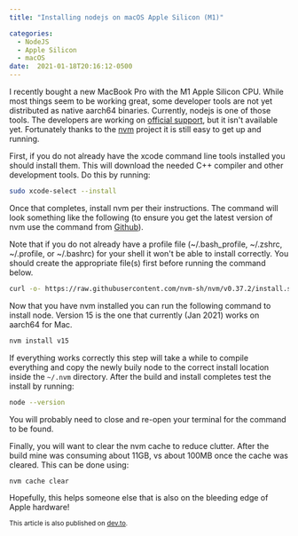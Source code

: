 ```yaml
---
title: "Installing nodejs on macOS Apple Silicon (M1)"

categories:
  - NodeJS
  - Apple Silicon
  - macOS
date:  2021-01-18T20:16:12-0500
---
```


I recently bought a new MacBook Pro with the M1 Apple Silicon CPU. While most things seem to be working great, some developer tools are not yet distributed as native aarch64 binaries. Currently, nodejs is one of those tools. The developers are working on [official support](https://github.com/nodejs/build/issues/2474), but it isn't available yet. Fortunately thanks to the [nvm](https://github.com/nvm-sh/nvm) project it is still easy to get up and running.

First, if you do not already have the xcode command line tools installed you should install them. This will download the needed C++ compiler and other development tools. Do this by running:

```bash
sudo xcode-select --install
```

Once that completes, install nvm per their instructions. The command will look something like the following (to ensure you get the latest version of nvm use the command from [Github](https://github.com/nvm-sh/nvm#install--update-script)).

Note that if you do not already have a profile file (~/.bash_profile, ~/.zshrc, ~/.profile, or ~/.bashrc) for your shell it won't be able to install correctly. You should create the appropriate file(s) first before running the command below.

```bash
curl -o- https://raw.githubusercontent.com/nvm-sh/nvm/v0.37.2/install.sh | bash
```

Now that you have nvm installed you can run the following command to install node. Version 15 is the one that currently (Jan 2021) works on aarch64 for Mac. 

```bash
nvm install v15
```

If everything works correctly this step will take a while to compile everything and copy the newly buily node to the correct install location inside the `~/.nvm` directory. After the build and install completes test the install by running: 

```bash
node --version
```

You will probably need to close and re-open your terminal for the command to be found.

Finally, you will want to clear the nvm cache to reduce clutter. After the build mine was consuming about 11GB, vs about 100MB once the cache was cleared. This can be done using: 

```bash
nvm cache clear
```

Hopefully, this helps someone else that is also on the bleeding edge of Apple hardware!

<small>This article is also published on <a href="https://dev.to/mkbaldwin/installing-nodejs-on-macos-apple-silicon-m1-22a4">dev.to</a>.</small>